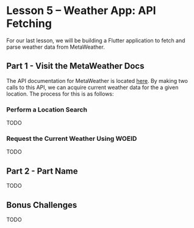 # Lesson 5 – Weather App: API Fetching
For our last lesson, we will be building a Flutter application to fetch and parse weather data from MetaWeather.

## Part 1 - Visit the MetaWeather Docs
The API documentation for MetaWeather is located [here](https://www.metaweather.com/api/).  By making two calls to this API, we can acquire current weather data for the a given location.  The process for this is as follows:

### Perform a Location Search
TODO

### Request the Current Weather Using WOEID
TODO

## Part 2 - Part Name
TODO

## Bonus Challenges
TODO
